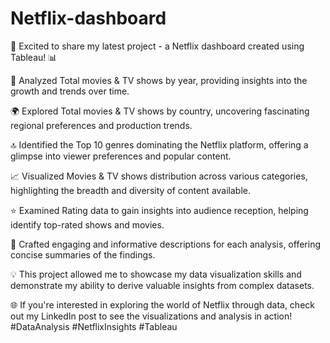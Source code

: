 # Netflix-dashboard

🎥 Excited to share my latest project - a Netflix dashboard created using Tableau! 📊

📅 Analyzed Total movies & TV shows by year, providing insights into the growth and trends over time.

🌍 Explored Total movies & TV shows by country, uncovering fascinating regional preferences and production trends.

🔝 Identified the Top 10 genres dominating the Netflix platform, offering a glimpse into viewer preferences and popular content.

📈 Visualized Movies & TV shows distribution across various categories, highlighting the breadth and diversity of content available.

⭐️ Examined Rating data to gain insights into audience reception, helping identify top-rated shows and movies.

📝 Crafted engaging and informative descriptions for each analysis, offering concise summaries of the findings.

💡 This project allowed me to showcase my data visualization skills and demonstrate my ability to derive valuable insights from complex datasets.

🌐 If you're interested in exploring the world of Netflix through data, check out my LinkedIn post to see the visualizations and analysis in action! #DataAnalysis #NetflixInsights #Tableau
